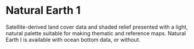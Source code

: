 # Natural Earth 1

Satellite-derived land cover data and shaded relief presented with a light, natural palette suitable for making thematic and reference maps. Natural Earth I is available with ocean bottom data, or without.

